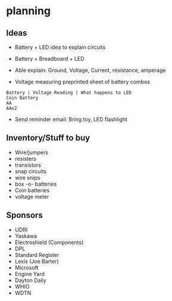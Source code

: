 planning
========

## Ideas
* Battery + LED idea to explain circuits
* Battery + Breadboard + LED
* Able explain: Ground, Voltage, Current, resistance, amperage

* Voltage measuring preprinted sheet of battery combos

```
Battery | Voltage Reading | What happens to LED
Coin Battery
AA
AAx2
```

* Send reminder email: Bring toy, LED flashlight

## Inventory/Stuff to buy
* Wire/jumpers
* resisters
* transistors
* snap circuits
* wire snips
* box -o- batteries
* Coin batteries
* voltage meter

## Sponsors
* UDRI
* Yaskawa
* Electroshield (Components)
* DPL
* Standard Register
* Lexis (Joe Barter)
* Microsoft
* Engine Yard
* Dayton Daily
* WHIO
* WDTN
